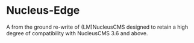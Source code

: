 # Nucleus-Edge
A from the ground re-write of (LM)NucleusCMS designed to retain a high degree of compatibility with NucleusCMS 3.6 and above.
